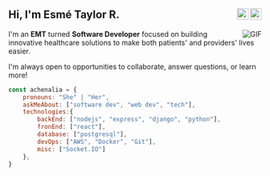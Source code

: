 <h2>Hi, I'm Esmé Taylor R.
  <a href="https://github.com/achenalia">
  <img align="right" alt="Esmé's Github" width="23px" src="https://cdn.jsdelivr.net/npm/simple-icons@v3/icons/github.svg" />
  </a>
  <a href="mailto:esme.taylor.richardson@gmail.com">
  <img align="right" alt="Esmé's Email" width="23px" src="https://cdn.jsdelivr.net/npm/simple-icons@3.1.0/icons/gmail.svg" />
  </a>
</h2>
  
<img align="right" alt="GIF" src="https://media.giphy.com/media/AFJXk7dMEGztoDFDm2/giphy.gif" />

I'm an **EMT** turned **Software Developer** focused on building innovative healthcare solutions to make both patients' and providers' lives easier.

I'm always open to opportunities to collaborate, answer questions, or learn more!
    
```javascript
const achenalia = {
    pronouns: "She" | "Her",
    askMeAbout: ["software dev", "web dev", "tech"],
    technologies:{
        backEnd: ["nodejs", "express", "django", "python"],
        fronEnd: ["react"],
        database: ["postgresql"],
        devOps: ["AWS", "Docker", "Git"],
        misc: ["Socket.IO"]
    },
}
```
